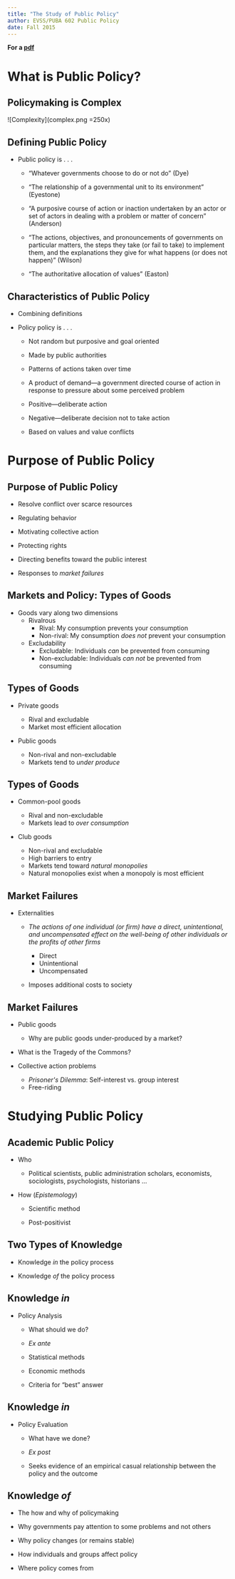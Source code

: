 ```yaml
---
title: "The Study of Public Policy"
author: EVSS/PUBA 602 Public Policy 
date: Fall 2015
---
```


__For a [pdf]({{site.url}}/evss-puba602/slides/01-intro.pdf)__

# What is Public Policy?

## Policymaking is Complex

<!--\begin{figure}[!htp]
\includegraphics[width=\textwidth]{complex.png}
\end{figure}--> 

![Complexity](complex.png =250x)

##  Defining Public Policy

-   Public policy is . . .

    -   “Whatever governments choose to do or not do” (Dye)

    -   “The relationship of a governmental unit to its environment”
        (Eyestone)

    -   “A purposive course of action or inaction undertaken by an actor
        or set of actors in dealing with a problem or matter of concern”
        (Anderson)

    -   “The actions, objectives, and pronouncements of governments on
        particular matters, the steps they take (or fail to take) to
        implement them, and the explanations they give for what happens
        (or does not happen)” (Wilson)

    -   “The authoritative allocation of values” (Easton)

## Characteristics of Public Policy

-   Combining definitions 

-   Policy policy is . . .

    -   Not random but purposive and goal oriented

    -   Made by public authorities

    -   Patterns of actions taken over time

    -   A product of demand—a government directed course of action in
        response to pressure about some perceived problem

    -   Positive—deliberate action

    -   Negative—deliberate decision not to take action

    -   Based on values and value conflicts

# Purpose of Public Policy

## Purpose of Public Policy

-   Resolve conflict over scarce resources

-   Regulating behavior

-   Motivating collective action

-   Protecting rights

-   Directing benefits toward the public interest

-   Responses to _market failures_ 

## Markets and Policy: Types of Goods

* Goods vary along two dimensions 
	* Rivalrous 
		* Rival: My consumption prevents your consumption 
		* Non-rival: My consumption _does not_ prevent your consumption
	* Excludability 
		* Excludable: Individuals _can_ be prevented from consuming 
		* Non-excludable: Individuals _can not_ be prevented from consuming

## Types of Goods 
 
* Private goods 
	* Rival and excludable 
	* Market most efficient allocation 

* Public goods 
	* Non-rival and non-excludable 
	* Markets tend to _under produce_ 

## Types of Goods 
 
* Common-pool goods
	* Rival and non-excludable 
	* Markets lead to _over consumption_ 

* Club goods 
	* Non-rival and excludable
	* High barriers to entry 
	* Markets tend toward _natural monopolies_ 
	* Natural monopolies exist when a monopoly is most efficient 

## Market Failures

* Externalities
     * _The actions of one individual (or firm) have a direct, unintentional,  and uncompensated effect on the well-being of other individuals or the profits of other firms_
          * Direct
          * Unintentional
          * Uncompensated

     * Imposes additional costs to society

## Market Failures

* Public goods 
     * Why are public goods under-produced by a market?

* What is the Tragedy of the Commons?

* Collective action problems
     * _Prisoner's Dilemma_: Self-interest vs. group interest
     * Free-riding 

# Studying Public Policy

## Academic Public Policy 

- Who

   -   Political scientists, public administration scholars, economists,
    sociologists, psychologists, historians ...

- How (_Epistemology_)

    -   Scientific method

    -   Post-positivist

## Two Types of Knowledge 

-   Knowledge *in* the policy process

-   Knowledge *of* the policy process


## Knowledge *in*

-   Policy Analysis

    -   What should we do?

    -   *Ex ante*

    -   Statistical methods

    -   Economic methods

    -   Criteria for “best” answer

## Knowledge *in*

-   Policy Evaluation

    -   What have we done?

    -   *Ex post*

    -   Seeks evidence of an empirical casual relationship between the
        policy and the outcome

## Knowledge *of* 

-   The how and why of policymaking

-   Why governments pay attention to some problems and not others

-   Why policy changes (or remains stable)

-   How individuals and groups affect policy

-   Where policy comes from

